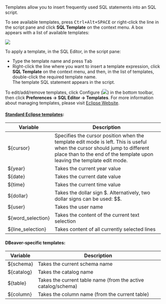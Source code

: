 Templates allow you to insert frequently used SQL statements into an SQL script.

To see available templates, press <kbd>Ctrl+Alt+SPACE</kbd> or right-click the line in the script pane and click **SQL Template** on the context menu. A box appears with a list of available templates:

![](images/ug/Available-templates.png)

To apply a template, in the SQL Editor, in the script pane:
* Type the template name and press <kbd>Tab</kbd>
* Right-click the line where you want to insert a template expression, click **SQL Template** on the context menu, and then, in the list of templates, double-click the required template name.  
The template SQL statement appears in the script.
  
To edit/add/remove templates, click Configure (<img src="https://www.dropbox.com/s/h01225sper0kfjw/Configure%20columns%20icon.png?raw=1"/>) in the bottom toolbar, then click **Preferences -> SQL Editor -> Templates**. 
For more information about managing templates, please visit [Eclipse Website](http://help.eclipse.org/juno/index.jsp?topic=%2Forg.eclipse.jdt.doc.user%2Fconcepts%2Fconcept-editor-templates.htm).

#### [Standard Eclipse templates](http://help.eclipse.org/juno/topic/org.eclipse.jdt.doc.user/concepts/concept-template-variables.htm?cp=1_2_6_0):  

| Variable | Description |
-----------|-------------|
|${cursor} | Specifies the cursor position when the template edit mode is left. This is useful when the cursor should jump to different place than to the end of the template upon leaving the template edit mode. |
|${year} | Takes the current year value |
|${date} | Takes the current date value |
|${time} | Takes the current time value |
|${dollar} | Takes the dollar sign $. Alternatively, two dollar signs can be used: $$. |
|${user} | Takes the user name |
|${word_selection} | Takes the content of the current text selection |
|${line_selection} | Takes content of all currently selected lines

#### DBeaver-specific templates:  

| Variable | Description |
-----------|-------------|
|${schema} | Takes the current schema name |
|${catalog} | Takes the catalog name |
|${table} | Takes the current table name (from the active catalog/schema) |
|${column} | Takes the column name (from the current table) |

